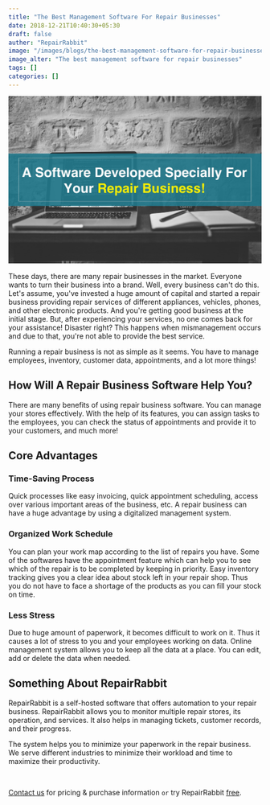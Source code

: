 ```yaml
---
title: "The Best Management Software For Repair Businesses"
date: 2018-12-21T10:40:30+05:30
draft: false
auther: "RepairRabbit"
image: "/images/blogs/the-best-management-software-for-repair-businesses-min.jpg"
image_alter: "The best management software for repair businesses"
tags: []
categories: []
---
```


<img src="/images/blogs/the-best-management-software-for-repair-businesses-min.jpg" alt="The best management software for repair businesses"/>

These days, there are many repair businesses in the market. Everyone wants to turn their business into a brand. Well, every business can't do this. Let's assume, you've invested a huge amount of capital and started a repair business providing repair services of different appliances, vehicles, phones, and other electronic products. And you're getting good business at the initial stage. But, after experiencing your services, no one comes back for your assistance! Disaster right? This happens when mismanagement occurs and due to that, you're not able to provide the best service.

Running a repair business is not as simple as it seems. You have to manage employees, inventory, customer data, appointments, and a lot more things!

## How Will A Repair Business Software Help You?

There are many benefits of using repair business software. You can manage your stores effectively. With the help of its features, you can assign tasks to the employees, you can check the status of appointments and provide it to your customers, and much more!

## Core Advantages

### Time-Saving Process

Quick processes like easy invoicing, quick appointment scheduling, access over various important areas of the business, etc. A repair business can have a huge advantage by using a digitalized management system.

### Organized Work Schedule 

You can plan your work map according to the list of repairs you have. Some of the softwares have the appointment feature which can help you to see which of the repair is to be completed by keeping in priority. Easy inventory tracking gives you a clear idea about stock left in your repair shop. Thus you do not have to face a shortage of the products as you can fill your stock on time.

### Less Stress 

Due to huge amount of paperwork, it becomes difficult to work on it. Thus it causes a lot of stress to you and your employees working on data. Online management system allows you to keep all the data at a place. You can edit, add or delete the data when needed.

## Something About RepairRabbit

RepairRabbit is a self-hosted software that offers automation to your repair business. RepairRabbit allows you to monitor multiple repair stores, its operation, and services. It also helps in managing tickets, customer records, and their progress.

The system helps you to minimize your paperwork in the repair business. We serve different industries to minimize their workload and time to maximize their productivity.

<br>

<a href="mailto:contact@repairrabbit.co?subject=Query of RepairRabbit" target="_blank">Contact us</a> for pricing & purchase information `or` try RepairRabbit <a href="https://demo.repairrabbit.co/admin" rel="noopener" target="_blank" title="RepairRabbit Demo">free</a>.

<br>




